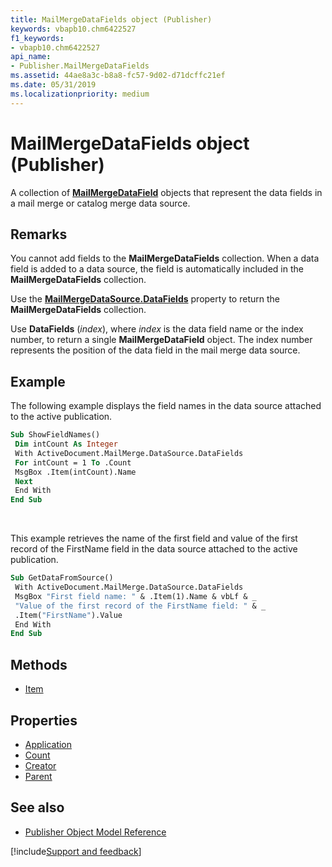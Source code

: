 ```yaml
---
title: MailMergeDataFields object (Publisher)
keywords: vbapb10.chm6422527
f1_keywords:
- vbapb10.chm6422527
api_name:
- Publisher.MailMergeDataFields
ms.assetid: 44ae8a3c-b8a8-fc57-9d02-d71dcffc21ef
ms.date: 05/31/2019
ms.localizationpriority: medium
---
```



# MailMergeDataFields object (Publisher)

A collection of **[MailMergeDataField](Publisher.MailMergeDataField.md)** objects that represent the data fields in a mail merge or catalog merge data source.
 

## Remarks

You cannot add fields to the **MailMergeDataFields** collection. When a data field is added to a data source, the field is automatically included in the **MailMergeDataFields** collection.
 
Use the **[MailMergeDataSource.DataFields](Publisher.MailMergeDataSource.DataFields.md)** property to return the **MailMergeDataFields** collection.

Use **DataFields** (_index_), where _index_ is the data field name or the index number, to return a single **MailMergeDataField** object. The index number represents the position of the data field in the mail merge data source. 

## Example

The following example displays the field names in the data source attached to the active publication.

```vb
Sub ShowFieldNames() 
 Dim intCount As Integer 
 With ActiveDocument.MailMerge.DataSource.DataFields 
 For intCount = 1 To .Count 
 MsgBox .Item(intCount).Name 
 Next 
 End With 
End Sub
```

<br/>

This example retrieves the name of the first field and value of the first record of the FirstName field in the data source attached to the active publication.

```vb
Sub GetDataFromSource() 
 With ActiveDocument.MailMerge.DataSource.DataFields 
 MsgBox "First field name: " & .Item(1).Name & vbLf & _ 
 "Value of the first record of the FirstName field: " & _ 
 .Item("FirstName").Value 
 End With 
End Sub
```


## Methods

- [Item](Publisher.MailMergeDataFields.Item.md)

## Properties

- [Application](Publisher.MailMergeDataFields.Application.md)
- [Count](Publisher.MailMergeDataFields.Count.md)
- [Creator](Publisher.MailMergeDataFields.Creator.md)
- [Parent](Publisher.MailMergeDataFields.Parent.md)

## See also

- [Publisher Object Model Reference](overview/publisher/object-model.md)



[!include[Support and feedback](~/includes/feedback-boilerplate.md)]